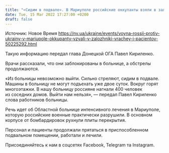 ```yaml
---
title: "«Сидим в подвале». В Мариуполе российские оккупанты взяли в заложники врачей и пациентов областной больницы — ОГА"
date: Tue, 15 Mar 2022 17:27:00 +0200
draft: false
---
```

Источник: Новое Время https://nv.ua/ukraine/events/voyna-rossii-protiv-ukrainy-v-mariupole-okkupanty-vzyali-v-zalozhniki-vrachey-i-pacientov-50225292.html


 Такую информацию передал глава Донецкой ОГА Павел Кириленко.

Врачи рассказали, что они заблокированы в больнице, а обстрелы продолжаются.

«Из больницы невозможно выйти. Сильно стреляют, сидим в подвале. Машины в больницу не могут подъехать уже двое суток. Вокруг горят многоэтажки. В нашу больницу россияне нагнали 400 человек из соседних домов. Выйти нам нельзя», — передал Павел Кириленко слова работников больницы.

Речь идет об Областной больнице интенсивного лечения в Мариуполе, которую российские военные практически разрушили. В основном корпусе от бомбардировок рухнули плиты перекрытия.

Персонал и пациенты продолжали прятаться в приспособленном подвальном помещении, работали и лечили.

Присоединяйтесь к нам в соцсетях Facebook, Telegram та Instagram.
